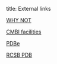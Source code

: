 title: External links

[WHY NOT][1]

[CMBI facilities][2]

[PDBe][3]

[RCSB PDB][4]

[1]: http://www.cmbi.umcn.nl/WHY_NOT2/ "WHY NOT"
[2]: http://swift.cmbi.umcn.nl/gv/facilities/ "CMBI facilities"
[3]: http://www.ebi.ac.uk/pdbe/ "PDBe"
[4]: http://www.rcsb.org/ "RCSB PDB"
